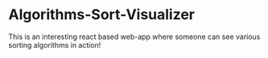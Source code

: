 # Algorithms-Sort-Visualizer
This is an interesting react based web-app where someone can see various sorting algorithms in action! 

